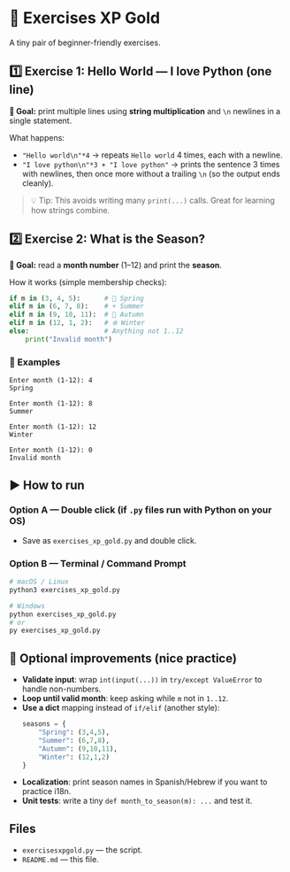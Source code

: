 # 🥈 Exercises XP Gold

A tiny pair of beginner-friendly exercises.

## 1️⃣ Exercise 1: Hello World — I love Python (one line)
**🎯 Goal:** print multiple lines using **string multiplication** and `\n` newlines in a single statement.

What happens:
- `"Hello world\n"*4` → repeats `Hello world` 4 times, each with a newline.
- `"I love python\n"*3 + "I love python"` → prints the sentence 3 times with newlines, then once more without a trailing `\n` (so the output ends cleanly).

> 💡 Tip: This avoids writing many `print(...)` calls. Great for learning how strings combine.

## 2️⃣ Exercise 2: What is the Season?
**🎯 Goal:** read a **month number** (1–12) and print the **season**.

How it works (simple membership checks):
```python
if m in (3, 4, 5):      # 🌸 Spring
elif m in (6, 7, 8):    # ☀️ Summer
elif m in (9, 10, 11):  # 🍂 Autumn
elif m in (12, 1, 2):   # ❄️ Winter
else:                   # Anything not 1..12
    print("Invalid month")
```

### 📸 Examples
```
Enter month (1-12): 4
Spring

Enter month (1-12): 8
Summer

Enter month (1-12): 12
Winter

Enter month (1-12): 0
Invalid month
```

## ▶️ How to run
### Option A — Double click (if `.py` files run with Python on your OS)
- Save as `exercises_xp_gold.py` and double click.

### Option B — Terminal / Command Prompt
```bash
# macOS / Linux
python3 exercises_xp_gold.py

# Windows
python exercises_xp_gold.py
# or
py exercises_xp_gold.py
```

## 🌟 Optional improvements (nice practice)
- **Validate input**: wrap `int(input(...))` in `try/except ValueError` to handle non-numbers.
- **Loop until valid month**: keep asking while `m` not in `1..12`.
- **Use a dict** mapping instead of `if/elif` (another style):
  ```python
  seasons = {
      "Spring": (3,4,5),
      "Summer": (6,7,8),
      "Autumn": (9,10,11),
      "Winter": (12,1,2)
  }
  ```
- **Localization**: print season names in Spanish/Hebrew if you want to practice i18n.
- **Unit tests**: write a tiny `def month_to_season(m): ...` and test it.

## Files
- `exercisesxpgold.py` — the script.
- `README.md` — this file.
